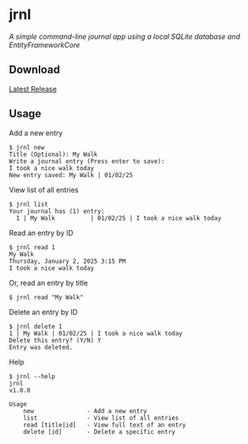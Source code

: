 
# jrnl

_A simple command-line journal app using a local SQLite database and EntityFrameworkCore_

## Download

[Latest Release](https://github.com/edwinchoate/jrnl/releases/latest)

## Usage

Add a new entry

```shell
$ jrnl new
Title (Optional): My Walk
Write a journal entry (Press enter to save):
I took a nice walk today
New entry saved: My Walk | 01/02/25
```

View list of all entries

```shell
$ jrnl list
Your journal has (1) entry: 
  1 | My Walk          | 01/02/25 | I took a nice walk today
```

Read an entry by ID

```shell
$ jrnl read 1
My Walk
Thursday, January 2, 2025 3:15 PM 
I took a nice walk today
```

Or, read an entry by title

```shell
$ jrnl read "My Walk"
```

Delete an entry by ID

```shell
$ jrnl delete 1
1 | My Walk | 01/02/25 | I took a nice walk today
Delete this entry? (Y/N) Y
Entry was deleted.
```

Help

```shell
$ jrnl --help
jrnl
v1.0.0

Usage
    new               - Add a new entry
    list              - View list of all entries
    read [title|id]   - View full text of an entry 
    delete [id]       - Delete a specific entry
```
